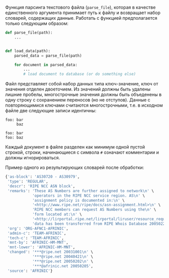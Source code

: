 Функция парсинга текстового файла (`parse_file`), которая в качестве единственного аргумента принимает путь к файлу и 
возвращает набор словарей, содержащих данные. 
Работать с функцией предполагается только следующим образом:

```python
def parse_file(path):
    ...


def load_data(path):
    parsed_data = parse_file(path)

    for document in parsed_data:
        ...
        # load document to database (or do something else)
```

Файл представляет собой набор данных типа ключ-значение, ключ от значения отделен двоеточием.
Из значений должны быть удалены лишние пробелы, многострочные значения должны быть объеденены в одну строку с 
сохранением переносов (но не отступов).
Данные с повторяющимися ключами считаются многострочными, т.е. в исходном файле две следующие записи идентичны:

```
foo: bar
     baz

foo: bar
foo: baz
```

Каждый документ в файле разделен как минимум одной пустой строкой, строки, начинающиеся с символа `#` означают комментарии и должны игнорироваться.

Пример одного из результирующих словарей после обработки:

```python
{'as-block': 'AS30720 - AS30979',
 'type': 'REGULAR',
 'descr': 'RIPE NCC ASN block',
 'remarks': 'These AS Numbers are further assigned to network\n' \
            'operators in the RIPE NCC service region. AS\n' \
            'assignment policy is documented in:\n' \
            '<http://www.ripe.net/ripe/docs/asn-assignment.html>\n' \
            'RIPE NCC members can request AS Numbers using the\n' \
            'form located at:\n' \
            '<http://lirportal.ripe.net/lirportal/liruser/resource_request/draw.html?name=as-number>\n' \
            'data has been transferred from RIPE Whois Database 20050221',
 'org': 'ORG-AFNC1-AFRINIC',
 'admin-c': 'TEAM-AFRINIC',
 'tech-c': 'TEAM-AFRINIC',
 'mnt-by': 'AFRINIC-HM-MNT',
 'mnt-lower': 'AFRINIC-HM-MNT',
 'changed': '***@ripe.net 20031001\n' \
            '***@ripe.net 20040421\n' \
            '***@ripe.net 20050202\n' \
            '***@afrinic.net 20050205',
 'source': 'AFRINIC'}
```